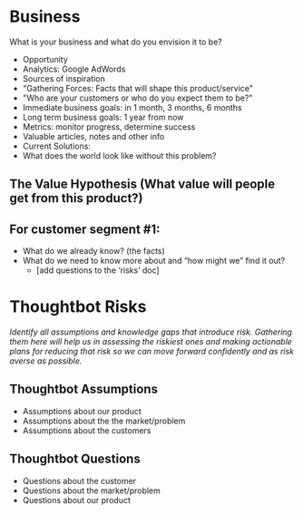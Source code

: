 # Business 

What is your business and what do you envision it to be?

* Opportunity
* Analytics: Google AdWords
* Sources of inspiration
* "Gathering Forces: Facts that will shape this product/service"
* "Who are your customers or who do you expect them to be?"
* Immediate business goals: in 1 month, 3 months, 6 months
* Long term business goals: 1 year from now
* Metrics: monitor progress, determine success
* Valuable articles, notes and other info
* Current Solutions:
* What does the world look like without this problem?

## The Value Hypothesis (What value will people get from this product?)

For customer segment #1:
-------------------

* What do we already know? (the facts)
* What do we need to know more about and “how might we” find it out?
  * [add questions to the ‘risks’ doc]

# Thoughtbot Risks 

*Identify all assumptions and knowledge gaps that introduce risk. Gathering them here will help us in assessing the riskiest ones and making actionable plans for reducing that risk so we can move forward confidently and as risk averse as possible.*

## Thoughtbot Assumptions

* Assumptions about our product
* Assumptions about the the market/problem
* Assumptions about the customers

## Thoughtbot Questions

* Questions about the customer
* Questions about the market/problem
* Questions about our product
